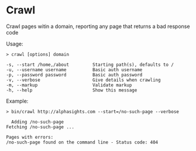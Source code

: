 # Crawl

Crawl pages witin a domain, reporting any page that returns a bad response code

Usage:

    > crawl [options] domain

    -s, --start /home,/about         Starting path(s), defaults to /
    -u, --username username          Basic auth username
    -p, --password password          Basic auth password
    -v, --verbose                    Give details when crawling
    -m, --markup                     Validate markup
    -h, --help                       Show this message

Example:

    > bin/crawl http://alphasights.com --start=/no-such-page --verbose

      Adding /no-such-page
    Fetching /no-such-page ...

    Pages with errors:
    /no-such-page found on the command line - Status code: 404

